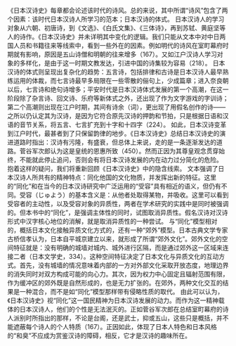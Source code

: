 《日本汉诗史》每章都会论述该时代的诗风。总的来说，其中所谓“诗风”包含了两个因素：该时代日本汉诗人所学习的范本；日本汉诗的体式。
日本汉诗人的学习对象从六朝、初唐诗，到《文选》、《白氏文集》、《三体诗》，再到苏轼、黄庭坚等人的诗作。《日本汉诗史》并未详明其中变化的逻辑。我们只能从文本中对中日两国人员和书籍往来等线索中，看到一些外在的因素。例如明代的诗风在室町幕府时期就有影响，原因是五山诗僧和明朝的往来增多（167）。又如江户汉诗人学习对象的多样化，是由于这一时期文教发达，引进中国的诗集较为容易（218）。
日本汉诗的体式则呈现出复杂化的趋势：五言诗，包括排律和古诗是日本汉诗人最早熟练运用的体裁，而七言诗最早多局限在一些零散的俪句上，少成篇章；进入奈良朝以后，七言诗和绝句诗增多；平安时代是日本汉诗体式发展的第一个高潮，在这一阶段除了杂言诗、回文诗、乐府等新体式之外，还出现了作为文字游戏的字训诗；第二个高潮则出现在江户时期，其间有诗余（词），更出现了用假名创作的诗——之所以仍认定其为汉诗，是因为它符合原先汉诗的押韵和节拍，只是根据日语和汉语的音节关系，将五言、七言扩充到十字和十四字（224）。
如此，日本汉诗变革到江户时代，最甚者到了只保留韵律的地步。《日本汉诗史》总结日本汉诗史的演进道路时指出：汉诗有污隆，有盛衰，但总体上来说，走的是一条逐渐发达的道路。菅谷军次郎认为这是皇统的恩惠所致（450）。然而正因为其尊皇观念贯穿始终，不能就此停止追问，否则会有将日本汉诗发展的内在动力过分简化的危险。
抱着这样的疑问，我们将重新回顾《日本汉诗史》中的隐含线索。
文本强调了日本汉诗人所共有的精神特点：同化他国的文化物质，并发挥出新的特征。这里的“同化”和在当今的日本汉诗研究中广泛运用的“受容”具有相近的语义，但仍有不同。受容（じゅよう）的基本含义是：从他者处取得某物，并吸收。这里可以看到受容者的主动性，以及受容对象的异质性，两者在学术研究的实践中是同时被强调的。但本书中的“同化”，是强调主体性的同时，试图取消异质性。假名汉诗对汉诗形式中汉字核心地位的消解，就是取消异质性的一种尝试。
与“同化”模型相对的，概括日本文化接触异质文化方式的，还有一种“郊外”模型。日本古典文学专家古桥信孝认为，日本自平城京建立以来，就形成了所谓“郊外文化”。郊外文化的空间特征就是：没有明确的城墙对城内、城外进行区隔，而是通过郊外这一区域来连接二者（日本文学史，334）。这种空间特征决定了日本文化与异质文化的互动方式。首先，没有城墙的情况意味着内部的一方对外部文化采取开放态度，地理边界的消失同时对双方构成可能的向心力。其次，因为权力中心固定且辐射范围有限，作为缓冲区的郊外既是自然形成的，也是无力扩张的。在郊外，两种文化交互的结果是一种混合，而不是如“同化”模型那样带有侵略性质的取代。
由此可以认为，《日本汉诗史》视“同化”这一国民精神为日本汉诗发展的动力。而作为这一精神载体的日本汉诗人，他们的个性是无法泯灭的。正如菅谷军次郎在总结室町幕府的诗人派别时所指出的那样，不论是台阁，还是武士，抑或五山，这些只是概括，并不能遮蔽每个诗人的个人特质（167）。正因如此，体现了日本人特色和日本风格的“和臭”不应成为赏鉴汉诗的障碍，相反，它才是汉诗的趣味所在。